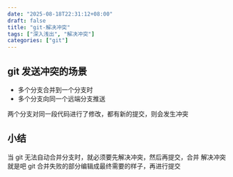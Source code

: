 ```yaml
---
date: "2025-08-18T22:31:12+08:00"
draft: false
title: "git-解决冲突"
tags: ["深入浅出", "解决冲突"]
categories: ["git"]
---
```


## git 发送冲突的场景

- 多个分支合并到一个分支时
- 多个分支向同一个远端分支推送

两个分支对同一段代码进行了修改，都有新的提交，则会发生冲突

## 小结

当 git 无法自动合并分支时，就必须要先解决冲突，然后再提交，合并
解决冲突就是吧 git 合并失败的部分编辑成最终需要的样子，再进行提交
